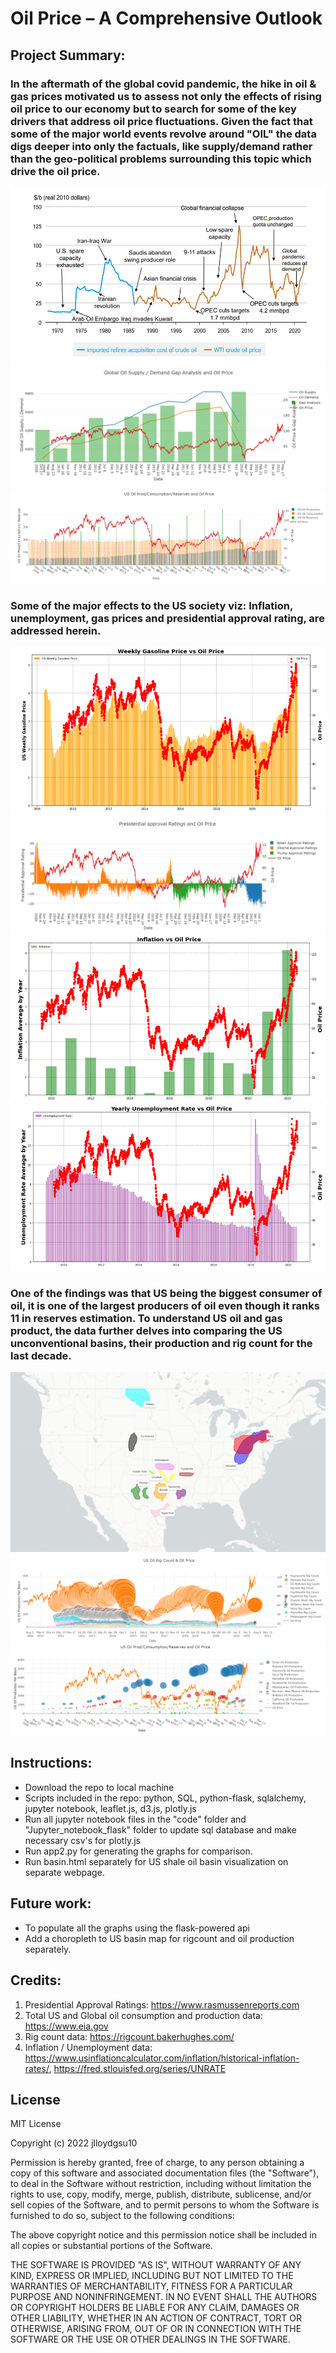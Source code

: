 # Oil Price – A Comprehensive Outlook

## Project Summary: 

### In the aftermath of the global covid pandemic, the hike in oil & gas prices motivated us to assess not only the effects of rising oil price to our economy but to search for some of the key drivers that address oil price fluctuations. Given the fact that some of the major world events revolve around "OIL" the data digs deeper into only the factuals, like supply/demand rather than the geo-political problems surrounding this topic which drive the oil price. 

![](https://github.com/jlloydgsu10/Team-Project-3/blob/main/code/images/global_events.png)
![](https://github.com/jlloydgsu10/Team-Project-3/blob/main/code/images/Global_oil_supdem.png)
![](https://github.com/jlloydgsu10/Team-Project-3/blob/main/code/images/US_oil_Sipdem.png)

### Some of the major effects to the US society viz: Inflation, unemployment, gas prices and presidential approval rating, are addressed herein. 

![](https://github.com/jlloydgsu10/Team-Project-3/blob/main/code/images/gas_prices.png)
![](https://github.com/jlloydgsu10/Team-Project-3/blob/main/code/images/Pres_approval.png)
![](https://github.com/jlloydgsu10/Team-Project-3/blob/main/code/images/inflation.png)
![](https://github.com/jlloydgsu10/Team-Project-3/blob/main/code/images/unemployment_rate.png)

### One of the findings was that US being the biggest consumer of oil, it is one of the largest producers of oil even though it ranks 11 in reserves estimation. To understand US oil and gas product, the data further delves into comparing the US unconventional basins, their production and rig count for the last decade. 

![](https://github.com/jlloydgsu10/Team-Project-3/blob/main/code/images/leaflet_oil_basins_us.png)
![](https://github.com/jlloydgsu10/Team-Project-3/blob/main/code/images/rig_count_us_basins.png)
![](https://github.com/jlloydgsu10/Team-Project-3/blob/main/code/images/oil_prod_us_basins.png)

## Instructions:
- Download the repo to local machine
- Scripts included in the repo: python, SQL, python-flask, sqlalchemy, jupyter notebook, leaflet.js, d3.js, plotly.js
- Run all jupyter notebook files in the "code" folder and "Jupyter_notebook_flask" folder to update sql database and make necessary csv's for plotly.js
- Run app2.py for generating the graphs for comparison. 
- Run basin.html separately for US shale oil basin visualization on separate webpage. 

## Future work: 
- To populate all the graphs using the flask-powered api
- Add a choropleth to US basin map for rigcount and oil production separately.

## Credits: 

1. Presidential Approval Ratings: <https://www.rasmussenreports.com>
2. Total US and Global oil consumption and production data: <https://www.eia.gov>
3. Rig count data: <https://rigcount.bakerhughes.com/>
4. Inflation / Unemployment data: <https://www.usinflationcalculator.com/inflation/historical-inflation-rates/>, <https://fred.stlouisfed.org/series/UNRATE>

## License
MIT License

Copyright (c) 2022 jlloydgsu10

Permission is hereby granted, free of charge, to any person obtaining a copy
of this software and associated documentation files (the "Software"), to deal
in the Software without restriction, including without limitation the rights
to use, copy, modify, merge, publish, distribute, sublicense, and/or sell
copies of the Software, and to permit persons to whom the Software is
furnished to do so, subject to the following conditions:

The above copyright notice and this permission notice shall be included in all
copies or substantial portions of the Software.

THE SOFTWARE IS PROVIDED "AS IS", WITHOUT WARRANTY OF ANY KIND, EXPRESS OR
IMPLIED, INCLUDING BUT NOT LIMITED TO THE WARRANTIES OF MERCHANTABILITY,
FITNESS FOR A PARTICULAR PURPOSE AND NONINFRINGEMENT. IN NO EVENT SHALL THE
AUTHORS OR COPYRIGHT HOLDERS BE LIABLE FOR ANY CLAIM, DAMAGES OR OTHER
LIABILITY, WHETHER IN AN ACTION OF CONTRACT, TORT OR OTHERWISE, ARISING FROM,
OUT OF OR IN CONNECTION WITH THE SOFTWARE OR THE USE OR OTHER DEALINGS IN THE
SOFTWARE.




